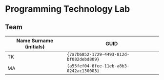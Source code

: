 # Programming Technology Lab

## Team

| Name Surname (initials) | GUID                                     |
| ----------------------- | ---------------------------------------- |
| TK                      | `{7a7b6852-1729-4493-812d-bf082debd809}` |
| MA                      | `{a55fef04-8fee-11eb-a8b3-0242ac130003}` |
